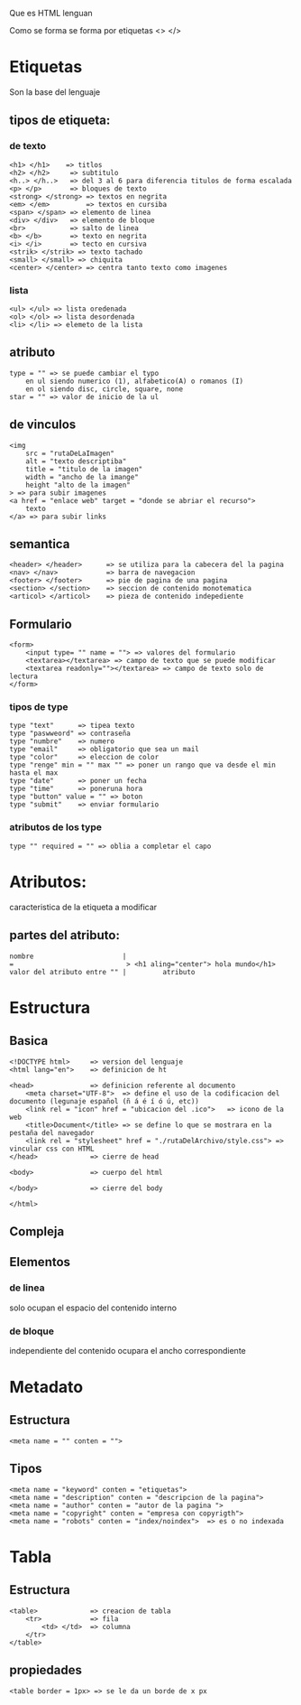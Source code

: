 Que es HTML
    lenguan

Como se forma
    se forma por etiquetas <> </>

# Etiquetas
Son la base del lenguaje

## tipos de etiqueta:
### de texto
    <h1> </h1>    => titlos
    <h2> </h2>     => subtitulo
    <h..> </h..>   => del 3 al 6 para diferencia titulos de forma escalada
    <p> </p>       => bloques de texto
    <strong> </strong> => textos en negrita
    <em> </em>         => textos en cursiba
    <span> </span> => elemento de linea
    <div> </div>   => elemento de bloque
    <br>           => salto de linea
    <b> </b>       => texto en negrita
    <i> </i>       => tecto en cursiva
    <strik> </strik> => texto tachado 
    <small> </small> => chiquita
    <center> </center> => centra tanto texto como imagenes

### lista
    <ul> </ul> => lista oredenada
    <ol> </ol> => lista desordenada
    <li> </li> => elemeto de la lista
## atributo
    type = "" => se puede cambiar el typo 
        en ul siendo numerico (1), alfabetico(A) o romanos (I)
        en ol siendo disc, circle, square, none
    star = "" => valor de inicio de la ul
        
## de vinculos
    <img 
        src = "rutaDeLaImagen" 
        alt = "texto descriptiba"
        title = "titulo de la imagen" 
        width = "ancho de la imange"
        height "alto de la imagen"
    > => para subir imagenes
    <a href = "enlace web" target = "donde se abriar el recurso"> 
        texto 
    </a> => para subir links
        
## semantica
    <header> </header>      => se utiliza para la cabecera del la pagina
    <nav> </nav>            => barra de navegacion
    <footer> </footer>      => pie de pagina de una pagina
    <section> </section>    => seccion de contenido monotematica
    <articol> </articol>    => pieza de contenido indepediente

## Formulario
    <form>
        <input type= "" name = ""> => valores del formulario
        <textarea></textarea> => campo de texto que se puede modificar
        <textarea readonly=""></textarea> => campo de texto solo de lectura
    </form>
### tipos de type
    type "text"      => tipea texto
    type "paswweord" => contraseña
    type "numbre"    => numero
    type "email"     => obligatorio que sea un mail
    type "color"     => eleccion de color
    type "renge" min = "" max "" => poner un rango que va desde el min hasta el max
    type "date"      => poner un fecha
    type "time"      => poneruna hora
    type "button" value = "" => boton
    type "submit"    => enviar formulario  
### atributos de los type
    type "" required = "" => oblia a completar el capo

# Atributos:
caracteristica de la etiqueta a modificar
    
## partes del atributo:
    nombre                      |
    =                            > <h1 aling="center"> hola mundo</h1>
    valor del atributo entre "" |         atributo

# Estructura 
## Basica
    <!DOCTYPE html>     => version del lenguaje 
    <html lang="en">    => definicion de ht

    <head>              => definicion referente al documento
        <meta charset="UTF-8">  => define el uso de la codificacion del documento (legunaje español (ñ á é í ó ú, etc))
        <link rel = "icon" href = "ubicacion del .ico">   => icono de la web        
        <title>Document</title> => se define lo que se mostrara en la pestaña del navegador
        <link rel = "stylesheet" href = "./rutaDelArchivo/style.css"> => vincular css con HTML 
    </head>             => cierre de head           

    <body>              => cuerpo del html 
            
    </body>             => cierre del body

    </html>

## Compleja


## Elementos
### de linea 
solo ocupan el espacio del contenido interno
### de bloque
independiente del contenido ocupara el ancho correspondiente

# Metadato
## Estructura
    <meta name = "" conten = ""> 
## Tipos
    <meta name = "keyword" conten = "etiquetas"> 
    <meta name = "description" conten = "descripcion de la pagina"> 
    <meta name = "author" conten = "autor de la pagina "> 
    <meta name = "copyright" conten = "empresa con copyrigth"> 
    <meta name = "robots" conten = "index/noindex">  => es o no indexada

# Tabla
## Estructura
    <table>             => creacion de tabla
        <tr>            => fila
            <td> </td>  => columna
        </tr>
    </table>
## propiedades
    <table border = 1px> => se le da un borde de x px


